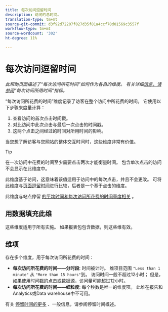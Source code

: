 ```yaml
---
title: 每次访问逗留时间
description: 访问的总时间。
translation-type: tm+mt
source-git-commit: d3f92d72207f027d35f81a4ccf70d01569c3557f
workflow-type: tm+mt
source-wordcount: '302'
ht-degree: 11%

---
```



# 每次访问逗留时间

*此帮助页面描述了“每次访问所花时间”如何作为各自的维度。 有关详细[信息，请参阅](../metrics/time-spent-per-visit.md)“每次访问所用时间”指标。*

“每次访问所花费的时间”维度记录了访客在整个访问中所花费的时间。 它使用以下步骤来度量计算：

1. 查看访问的首次点击时间戳。
2. 对比访问中此次点击与最后一次点击的时间戳。
3. 这两个点击之间经过的时间对所用时间的影响。

当您想了解访客与您网站的整体交互时间时，这些维度非常有价值。

>[!TIP]
>
>在一次访问中花费的时间至少需要点击两次才能衡量时间。 包含单次点击的访问不会显示在此维度中。

此维度基于访问，这意味着该值适用于访问中的每次点击，并且不会更改。 可将此维度与[页面逗留时间](time-spent-on-page.md)进行比较，后者是一个基于点击的维度。

此维度与站点停留 [的平均时间和每次访问](../metrics/average-time-on-site.md)[所花费的时间量度相关](../metrics/time-spent-per-visit.md) 。

## 用数据填充此维

这些维度适用于所有实施。 如果报表包包含数据，则这些维有效。

## 维项

存在多个维度，用于每次访问所花费的时间：

* **每次访问所花费的时间——分时段**: 时间被计时。 维项目范围 `"Less than 1 minute"` 从 `"More than 15 hours"`到。 访问时间一般不超过12小时； 但是，如果使用时间戳的点击或数据源，访问量可能超过12小时。
* **每次访问所花费的时间——细粒度**: 每个秒数是唯一的维度项。 此维在报告和Analytics或Data warehouse中不可用。

有关 [停留时间的更多](../metrics/time-spent.md) 、一般信息，请参阅停留时间概述。

